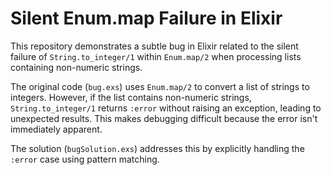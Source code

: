 # Silent Enum.map Failure in Elixir

This repository demonstrates a subtle bug in Elixir related to the silent failure of `String.to_integer/1` within `Enum.map/2` when processing lists containing non-numeric strings.

The original code (`bug.exs`) uses `Enum.map/2` to convert a list of strings to integers. However, if the list contains non-numeric strings, `String.to_integer/1` returns `:error` without raising an exception, leading to unexpected results.  This makes debugging difficult because the error isn't immediately apparent.

The solution (`bugSolution.exs`) addresses this by explicitly handling the `:error` case using pattern matching.
